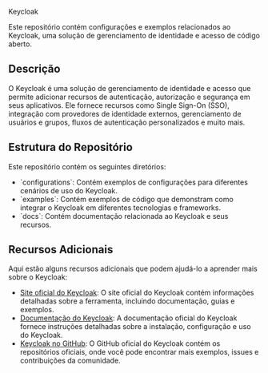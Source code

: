 Keycloak

Este repositório contém configurações e exemplos relacionados ao Keycloak, uma solução de gerenciamento de identidade e acesso de código aberto.

## Descrição

O Keycloak é uma solução de gerenciamento de identidade e acesso que permite adicionar recursos de autenticação, autorização e segurança em seus aplicativos. Ele fornece recursos como Single Sign-On (SSO), integração com provedores de identidade externos, gerenciamento de usuários e grupos, fluxos de autenticação personalizados e muito mais.

## Estrutura do Repositório

Este repositório contém os seguintes diretórios:

- \`configurations\`: Contém exemplos de configurações para diferentes cenários de uso do Keycloak.
- \`examples\`: Contém exemplos de código que demonstram como integrar o Keycloak em diferentes tecnologias e frameworks.
- \`docs\`: Contém documentação relacionada ao Keycloak e seus recursos.

## Recursos Adicionais

Aqui estão alguns recursos adicionais que podem ajudá-lo a aprender mais sobre o Keycloak:

- [Site oficial do Keycloak](https://www.keycloak.org): O site oficial do Keycloak contém informações detalhadas sobre a ferramenta, incluindo documentação, guias e exemplos.
- [Documentação do Keycloak](https://www.keycloak.org/documentation.html): A documentação oficial do Keycloak fornece instruções detalhadas sobre a instalação, configuração e uso do Keycloak.
- [Keycloak no GitHub](https://github.com/keycloak): O GitHub oficial do Keycloak contém os repositórios oficiais, onde você pode encontrar mais exemplos, issues e contribuições da comunidade.
